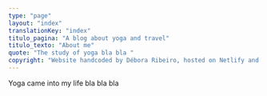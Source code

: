 ```yaml
---
type: "page"
layout: "index"
translationKey: "index"
titulo_pagina: "A blog about yoga and travel"
titulo_texto: "About me"
quote: "The study of yoga bla bla "
copyright: "Website handcoded by Débora Ribeiro, hosted on Netlify and GitHub."
---
```

Yoga came into my life bla bla bla
